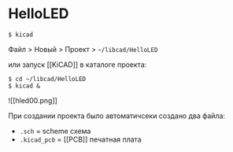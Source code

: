 # HelloLED
```shell
$ kicad
```

Файл > Новый > Проект > `~/libcad/HelloLED`

или запуск [[KiCAD]] в каталоге проекта:

```shell
$ cd ~/libcad/HelloLED
$ kicad &
```

![[hled00.png]]

При создании проекта было автоматичсеки создано два файла:
- `.sch` = scheme схема
- `.kicad_pcb` = [[PCB]] печатная плата

